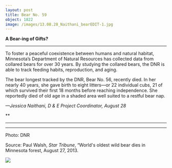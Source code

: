 ```yaml
---
layout: post
title: Bear No. 59
object: 1822
image: /images/13.08.28_Naithani_bearEDIT-1.jpg
---
```

**A Bear-ing of Gifts?**

****

To foster a peaceful coexistence between humans and natural habitat, Minnesota’s Department of Natural Resources has collected data from collared bears for over 30 years. By studying the collared bears, the DNR is able to track feeding habits, reproduction, and aging.

The bear longest tracked by the DNR, Bear No. 56, recently died. In her nearly 40 years, she gave birth to eight litters—or 22 individual cubs, 21 of which survived their first 18 months before reaching independence. She reportedly died of old age in a shaded area well suited to a restful bear nap.

*—Jessica Naithani, D & E Project Coordinator, August 28*

**

****

****

Photo: DNR

Source: Paul Walsh, *Star Tribune*, “World's oldest wild bear dies in Minnesota forest, August 27, 2013. 



![]({{siteurl.base}}/images/13.08.28_Naithani_bearEDIT-1.jpg)
